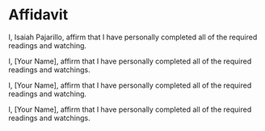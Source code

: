 # Affidavit 

I, Isaiah Pajarillo, affirm that I have personally completed all of the required readings and watching.

I, [Your Name], affirm that I have personally completed all of the required readings and watchings.

I, [Your Name], affirm that I have personally completed all of the required readings and watching.

I, [Your Name], affirm that I have personally completed all of the required readings and watchings.

